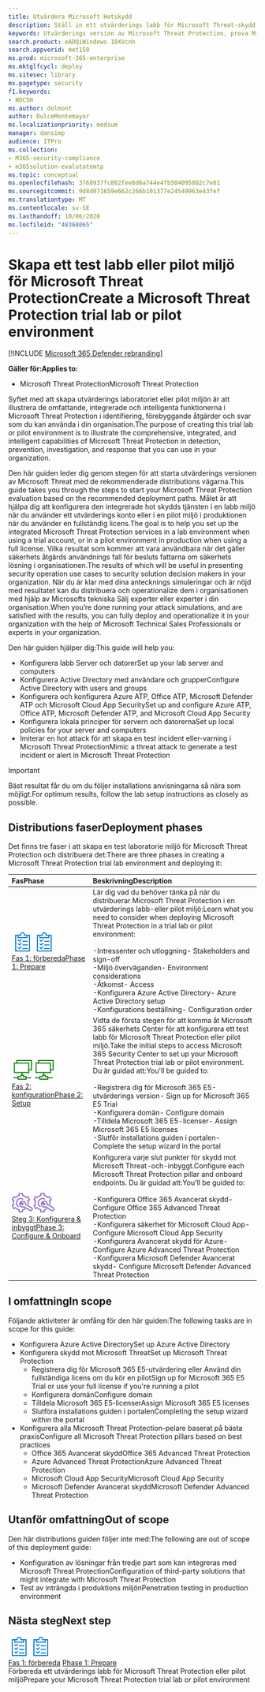 ```yaml
---
title: Utvärdera Microsoft Hotskydd
description: Ställ in ett utvärderings labb för Microsoft Threat-skydd eller pilot miljö för att testa hur den koordinerade hotets skydds lösningen som är avsedd att skydda enheter, identiteter, data och program kan hjälpa din organisation
keywords: Utvärderings version av Microsoft Threat Protection, prova Microsoft Threat Protection, utvärdera Microsoft Threat Protection, Microsoft Threat Protection Evaluation Lab, Microsoft Threat Protection pilot, cyberterrorism Security, Avancerat, beständigt hot, företags säkerhet, enheter, enhet, identitet, användare, data, program, händelser, automatiserad undersökning och reparation, avancerad jakt
search.product: eADQiWindows 10XVcnh
search.appverid: met150
ms.prod: microsoft-365-enterprise
ms.mktglfcycl: deploy
ms.sitesec: library
ms.pagetype: security
f1.keywords:
- NOCSH
ms.author: dolmont
author: DulceMontemayor
ms.localizationpriority: medium
manager: dansimp
audience: ITPro
ms.collection:
- M365-security-compliance
- m365solution-evalutatemtp
ms.topic: conceptual
ms.openlocfilehash: 3768937fc882fee8d6a744e4fb504095882c7e81
ms.sourcegitcommit: 9d8d071659e662c266b101377e24549963e43fef
ms.translationtype: MT
ms.contentlocale: sv-SE
ms.lasthandoff: 10/06/2020
ms.locfileid: "48368065"
---
```

# <a name="create-a-microsoft-threat-protection-trial-lab-or-pilot-environment"></a><span data-ttu-id="b8338-104">Skapa ett test labb eller pilot miljö för Microsoft Threat Protection</span><span class="sxs-lookup"><span data-stu-id="b8338-104">Create a Microsoft Threat Protection trial lab or pilot environment</span></span> 

[!INCLUDE [Microsoft 365 Defender rebranding](../includes/microsoft-defender.md)]


<span data-ttu-id="b8338-105">**Gäller för:**</span><span class="sxs-lookup"><span data-stu-id="b8338-105">**Applies to:**</span></span>
- <span data-ttu-id="b8338-106">Microsoft Threat Protection</span><span class="sxs-lookup"><span data-stu-id="b8338-106">Microsoft Threat Protection</span></span>

<span data-ttu-id="b8338-107">Syftet med att skapa utvärderings laboratoriet eller pilot miljön är att illustrera de omfattande, integrerade och intelligenta funktionerna i Microsoft Threat Protection i identifiering, förebyggande åtgärder och svar som du kan använda i din organisation.</span><span class="sxs-lookup"><span data-stu-id="b8338-107">The purpose of creating this trial lab or pilot environment is to illustrate the comprehensive, integrated, and intelligent capabilities of Microsoft Threat Protection in detection, prevention, investigation, and response that you can use in your organization.</span></span> 

<span data-ttu-id="b8338-108">Den här guiden leder dig genom stegen för att starta utvärderings versionen av Microsoft Threat med de rekommenderade distributions vägarna.</span><span class="sxs-lookup"><span data-stu-id="b8338-108">This guide takes you through the steps to start your Microsoft Threat Protection evaluation based on the recommended deployment paths.</span></span> <span data-ttu-id="b8338-109">Målet är att hjälpa dig att konfigurera den integrerade hot skydds tjänsten i en labb miljö när du använder ett utvärderings konto eller i en pilot miljö i produktionen när du använder en fullständig licens.</span><span class="sxs-lookup"><span data-stu-id="b8338-109">The goal is to help you set up the integrated Microsoft Threat Protection services in a lab environment when using a trial account, or in a pilot environment in production when using a full license.</span></span> <span data-ttu-id="b8338-110">Vilka resultat som kommer att vara användbara när det gäller säkerhets åtgärds användnings fall för besluts fattarna om säkerhets lösning i organisationen.</span><span class="sxs-lookup"><span data-stu-id="b8338-110">The results of which will be useful in presenting security operation use cases to security solution decision makers in your organization.</span></span> <span data-ttu-id="b8338-111">När du är klar med dina antecknings simuleringar och är nöjd med resultatet kan du distribuera och operationalize dem i organisationen med hjälp av Microsofts tekniska Sälj experter eller experter i din organisation.</span><span class="sxs-lookup"><span data-stu-id="b8338-111">When you’re done running your attack simulations, and are satisfied with the results, you can fully deploy and operationalize it in your organization with the help of Microsoft Technical Sales Professionals or experts in your organization.</span></span> 

<span data-ttu-id="b8338-112">Den här guiden hjälper dig:</span><span class="sxs-lookup"><span data-stu-id="b8338-112">This guide will help you:</span></span>
- <span data-ttu-id="b8338-113">Konfigurera labb Server och datorer</span><span class="sxs-lookup"><span data-stu-id="b8338-113">Set up your lab server and computers</span></span>
- <span data-ttu-id="b8338-114">Konfigurera Active Directory med användare och grupper</span><span class="sxs-lookup"><span data-stu-id="b8338-114">Configure Active Directory with users and groups</span></span>
- <span data-ttu-id="b8338-115">Konfigurera och konfigurera Azure ATP, Office ATP, Microsoft Defender ATP och Microsoft Cloud App Security</span><span class="sxs-lookup"><span data-stu-id="b8338-115">Set up and configure Azure ATP, Office ATP, Microsoft Defender ATP, and Microsoft Cloud App Security</span></span>
- <span data-ttu-id="b8338-116">Konfigurera lokala principer för servern och datorerna</span><span class="sxs-lookup"><span data-stu-id="b8338-116">Set up local policies for your server and computers</span></span>
- <span data-ttu-id="b8338-117">Imiterar en hot attack för att skapa en test incident eller-varning i Microsoft Threat Protection</span><span class="sxs-lookup"><span data-stu-id="b8338-117">Mimic a threat attack to generate a test incident or alert in Microsoft Threat Protection</span></span>

>[!IMPORTANT]
><span data-ttu-id="b8338-118">Bäst resultat får du om du följer installations anvisningarna så nära som möjligt.</span><span class="sxs-lookup"><span data-stu-id="b8338-118">For optimum results, follow the lab setup instructions as closely as possible.</span></span>


## <a name="deployment-phases"></a><span data-ttu-id="b8338-119">Distributions faser</span><span class="sxs-lookup"><span data-stu-id="b8338-119">Deployment phases</span></span>

<span data-ttu-id="b8338-120">Det finns tre faser i att skapa en test laboratorie miljö för Microsoft Threat Protection och distribuera det:</span><span class="sxs-lookup"><span data-stu-id="b8338-120">There are three phases in creating a Microsoft Threat Protection trial lab environment and deploying it:</span></span>

|<span data-ttu-id="b8338-121">Fas</span><span class="sxs-lookup"><span data-stu-id="b8338-121">Phase</span></span> | <span data-ttu-id="b8338-122">Beskrivning</span><span class="sxs-lookup"><span data-stu-id="b8338-122">Description</span></span> | 
|:-------|:-----|
| <span data-ttu-id="b8338-123">![Fas 1: förbereda](../../media/prepare.png)</span><span class="sxs-lookup"><span data-stu-id="b8338-123">![Phase 1: Prepare](../../media/prepare.png)</span></span><br>[<span data-ttu-id="b8338-124">Fas 1: förbereda</span><span class="sxs-lookup"><span data-stu-id="b8338-124">Phase 1: Prepare</span></span>](prepare-mtpeval.md)| <span data-ttu-id="b8338-125">Lär dig vad du behöver tänka på när du distribuerar Microsoft Threat Protection i en utvärderings labb-eller pilot miljö:</span><span class="sxs-lookup"><span data-stu-id="b8338-125">Learn what you need to consider when deploying Microsoft Threat Protection in a trial lab or pilot environment:</span></span> <br><br><span data-ttu-id="b8338-126">-Intressenter och utloggning</span><span class="sxs-lookup"><span data-stu-id="b8338-126">- Stakeholders and sign-off</span></span> <br> <span data-ttu-id="b8338-127">-Miljö överväganden</span><span class="sxs-lookup"><span data-stu-id="b8338-127">- Environment considerations</span></span> <br><span data-ttu-id="b8338-128">-Åtkomst</span><span class="sxs-lookup"><span data-stu-id="b8338-128">- Access</span></span> <br><span data-ttu-id="b8338-129">-Konfigurera Azure Active Directory</span><span class="sxs-lookup"><span data-stu-id="b8338-129">- Azure Active Directory setup</span></span> <br> <span data-ttu-id="b8338-130">-Konfigurations beställning</span><span class="sxs-lookup"><span data-stu-id="b8338-130">- Configuration order</span></span>
|  <span data-ttu-id="b8338-131">![Fas 2: konfiguration](../../media/setup.png)</span><span class="sxs-lookup"><span data-stu-id="b8338-131">![Phase 2: Setup](../../media/setup.png)</span></span> <br>[<span data-ttu-id="b8338-132">Fas 2: konfiguration</span><span class="sxs-lookup"><span data-stu-id="b8338-132">Phase 2: Setup</span></span>](setup-mtpeval.md)|  <span data-ttu-id="b8338-133">Vidta de första stegen för att komma åt Microsoft 365 säkerhets Center för att konfigurera ett test labb för Microsoft Threat Protection eller pilot miljö.</span><span class="sxs-lookup"><span data-stu-id="b8338-133">Take the initial steps to access Microsoft 365 Security Center to set up your Microsoft Threat Protection trial lab or pilot environment.</span></span> <span data-ttu-id="b8338-134">Du är guidad att:</span><span class="sxs-lookup"><span data-stu-id="b8338-134">You'll be guided to:</span></span><br><br><span data-ttu-id="b8338-135">-Registrera dig för Microsoft 365 E5-utvärderings version</span><span class="sxs-lookup"><span data-stu-id="b8338-135">- Sign up for Microsoft 365 E5 Trial</span></span> <br>  <span data-ttu-id="b8338-136">-Konfigurera domän</span><span class="sxs-lookup"><span data-stu-id="b8338-136">- Configure domain</span></span><br><span data-ttu-id="b8338-137">-Tilldela Microsoft 365 E5-licenser</span><span class="sxs-lookup"><span data-stu-id="b8338-137">- Assign Microsoft 365 E5 licenses</span></span><br><span data-ttu-id="b8338-138">-Slutför installations guiden i portalen</span><span class="sxs-lookup"><span data-stu-id="b8338-138">- Complete the setup wizard in the portal</span></span>|
|  <span data-ttu-id="b8338-139">![Steg 3: Konfigurera & inbyggt](../../media/config-onboard.png)</span><span class="sxs-lookup"><span data-stu-id="b8338-139">![Phase 3: Configure & Onboard](../../media/config-onboard.png)</span></span> <br>[<span data-ttu-id="b8338-140">Steg 3: Konfigurera & inbyggt</span><span class="sxs-lookup"><span data-stu-id="b8338-140">Phase 3: Configure & Onboard</span></span>](config-mtpeval.md) | <span data-ttu-id="b8338-141">Konfigurera varje slut punkter för skydd mot Microsoft Threat-och-inbyggt.</span><span class="sxs-lookup"><span data-stu-id="b8338-141">Configure each Microsoft Threat Protection pillar and onboard endpoints.</span></span> <span data-ttu-id="b8338-142">Du är guidad att:</span><span class="sxs-lookup"><span data-stu-id="b8338-142">You'll be guided to:</span></span><br><br><span data-ttu-id="b8338-143">-Konfigurera Office 365 Avancerat skydd</span><span class="sxs-lookup"><span data-stu-id="b8338-143">- Configure Office 365 Advanced Threat Protection</span></span><br><span data-ttu-id="b8338-144">-Konfigurera säkerhet för Microsoft Cloud App</span><span class="sxs-lookup"><span data-stu-id="b8338-144">- Configure Microsoft Cloud App Security</span></span><br><span data-ttu-id="b8338-145">-Konfigurera Avancerat skydd för Azure</span><span class="sxs-lookup"><span data-stu-id="b8338-145">- Configure Azure Advanced Threat Protection</span></span><br><span data-ttu-id="b8338-146">-Konfigurera Microsoft Defender Avancerat skydd</span><span class="sxs-lookup"><span data-stu-id="b8338-146">- Configure Microsoft Defender Advanced Threat Protection</span></span> 


## <a name="in-scope"></a><span data-ttu-id="b8338-147">I omfattning</span><span class="sxs-lookup"><span data-stu-id="b8338-147">In scope</span></span>

<span data-ttu-id="b8338-148">Följande aktiviteter är omfång för den här guiden:</span><span class="sxs-lookup"><span data-stu-id="b8338-148">The following tasks are in scope for this guide:</span></span>
-   <span data-ttu-id="b8338-149">Konfigurera Azure Active Directory</span><span class="sxs-lookup"><span data-stu-id="b8338-149">Set up Azure Active Directory</span></span>
-   <span data-ttu-id="b8338-150">Konfigurera skydd mot Microsoft Threat</span><span class="sxs-lookup"><span data-stu-id="b8338-150">Set up Microsoft Threat Protection</span></span>
    -   <span data-ttu-id="b8338-151">Registrera dig för Microsoft 365 E5-utvärdering eller Använd din fullständiga licens om du kör en pilot</span><span class="sxs-lookup"><span data-stu-id="b8338-151">Sign up for Microsoft 365 E5 Trial or use your full license if you're running a pilot</span></span>
    -   <span data-ttu-id="b8338-152">Konfigurera domän</span><span class="sxs-lookup"><span data-stu-id="b8338-152">Configure domain</span></span>
    -   <span data-ttu-id="b8338-153">Tilldela Microsoft 365 E5-licenser</span><span class="sxs-lookup"><span data-stu-id="b8338-153">Assign Microsoft 365 E5 licenses</span></span>
    -   <span data-ttu-id="b8338-154">Slutföra installations guiden i portalen</span><span class="sxs-lookup"><span data-stu-id="b8338-154">Completing the setup wizard within the portal</span></span>
-   <span data-ttu-id="b8338-155">Konfigurera alla Microsoft Threat Protection-pelare baserat på bästa praxis</span><span class="sxs-lookup"><span data-stu-id="b8338-155">Configure all Microsoft Threat Protection pillars based on best practices</span></span>
    -   <span data-ttu-id="b8338-156">Office 365 Avancerat skydd</span><span class="sxs-lookup"><span data-stu-id="b8338-156">Office 365 Advanced Threat Protection</span></span>
    -   <span data-ttu-id="b8338-157">Azure Advanced Threat Protection</span><span class="sxs-lookup"><span data-stu-id="b8338-157">Azure Advanced Threat Protection</span></span>
    -   <span data-ttu-id="b8338-158">Microsoft Cloud App Security</span><span class="sxs-lookup"><span data-stu-id="b8338-158">Microsoft Cloud App Security</span></span>
    -   <span data-ttu-id="b8338-159">Microsoft Defender Avancerat skydd</span><span class="sxs-lookup"><span data-stu-id="b8338-159">Microsoft Defender Advanced Threat Protection</span></span>

## <a name="out-of-scope"></a><span data-ttu-id="b8338-160">Utanför omfattning</span><span class="sxs-lookup"><span data-stu-id="b8338-160">Out of scope</span></span>

<span data-ttu-id="b8338-161">Den här distributions guiden följer inte med:</span><span class="sxs-lookup"><span data-stu-id="b8338-161">The following are out of scope of this deployment guide:</span></span>

-   <span data-ttu-id="b8338-162">Konfiguration av lösningar från tredje part som kan integreras med Microsoft Threat Protection</span><span class="sxs-lookup"><span data-stu-id="b8338-162">Configuration of third-party solutions that might integrate with Microsoft Threat Protection</span></span>
-   <span data-ttu-id="b8338-163">Test av inträngda i produktions miljön</span><span class="sxs-lookup"><span data-stu-id="b8338-163">Penetration testing in production environment</span></span>

## <a name="next-step"></a><span data-ttu-id="b8338-164">Nästa steg</span><span class="sxs-lookup"><span data-stu-id="b8338-164">Next step</span></span>
<span data-ttu-id="b8338-165">![Fas 1: förbereda](../../media/prepare.png)</span><span class="sxs-lookup"><span data-stu-id="b8338-165">![Phase 1: Prepare](../../media/prepare.png)</span></span> <br><span data-ttu-id="b8338-166">[Fas 1: förbereda](prepare-mtpeval.md) 
</span><span class="sxs-lookup"><span data-stu-id="b8338-166">[Phase 1: Prepare](prepare-mtpeval.md) 
</span></span><br> <span data-ttu-id="b8338-167">Förbereda ett utvärderings labb för Microsoft Threat Protection eller pilot miljö</span><span class="sxs-lookup"><span data-stu-id="b8338-167">Prepare your Microsoft Threat Protection trial lab or pilot environment</span></span>
